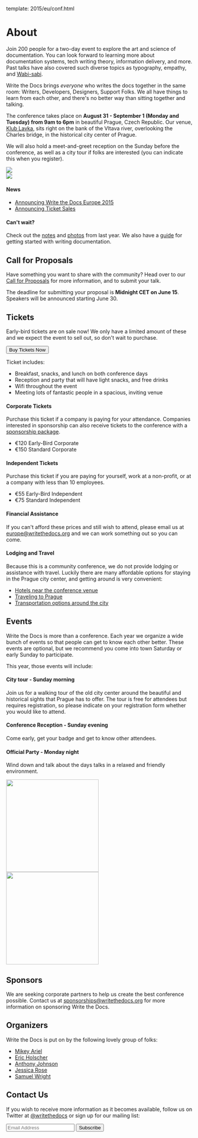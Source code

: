 template: 2015/eu/conf.html

# About

Join 200 people for a two-day event to explore the art and science of
documentation. You can look forward to learning more about
documentation systems, tech writing theory, information delivery, and
more. Past talks have also covered such diverse topics as typography,
empathy, and [Wabi-sabi][wabisabi].

Write the Docs brings *everyone* who writes the docs together in the same room:
Writers, Developers, Designers, Support Folks.
We all have things to learn from each other, and there's no better way than 
sitting together and talking.

The conference takes place on **August 31 - September 1 (Monday and Tuesday) from
9am to 6pm** in beautiful Prague, Czech Republic. Our venue, [Klub Lavka][klub-lavka],
sits right on the bank of the Vltava river, overlooking the Charles bridge, in the
historical city center of Prague.

We will also hold a meet-and-greet reception on the Sunday before the conference,
as well as a city tour if folks are interested (you can indicate this when you register).

<div class="row row-images">
  <div class="col-md-6 col-sm-6 col-sm-offset-0 col-xs-8 col-xs-offset-2">
    <a href="/conf/eu/2015/pics/venue_inside.jpg">
      <img src="/conf/eu/2015/pics/venue_inside.jpg" />
    </a>
  </div>
  <div class="col-md-6 col-sm-6 col-sm-offset-0 col-xs-8 col-xs-offset-2">
    <a href="/conf/eu/2015/pics/venue_outside_day.jpg">
      <img src="/conf/eu/2015/pics/venue_outside_day.jpg" />
    </a>
  </div>
</div>

#### News

* [Announcing Write the Docs Europe 2015](/conf/eu/2015/news/announcing-eu-2015)
* [Announcing Ticket Sales](/news/announcing-eu-tickets)

<!---
* [Announcing Keynotes, Initial Sponsors, and a Reminder](/news/announcing-keynotes-sponsors-reminder)
* [Announcing Presentations and Speakers](/news/announcing-presentations)
-->

#### Can't wait?

Check out the [notes](http://andrewspittle.com/tag/write-the-docs/) and [photos](https://www.flickr.com/photos/writethedocs/sets/72157643390179734/) 
from last year. 
We also have a [guide](http://docs.writethedocs.org/) for getting started with writing documentation.


<a name="cfp"></a>

## Call for Proposals

Have something you want to share with the community?  Head over to our
[Call for Proposals](/conf/eu/2015/cfp) for more information, and to submit your
talk.

The deadline for submitting your proposal is **Midnight CET on June 15**.
Speakers will be announced starting June 30.


<a name="tickets"></a>

## Tickets

Early-bird tickets are on sale now! We only have a limited amount of these
and we expect the event to sell out, so don't wait to purchase.

<form method="GET" action="https://ti.to/writethedocs/write-the-docs-eu-2015">
  <button name="_" id="button-tito-writethedocs-write-the-docs-eu-2015-1">Buy Tickets Now</button>
</form>


Ticket includes:

* Breakfast, snacks, and lunch on both conference days
* Reception and party that will have light snacks, and free drinks
* Wifi throughout the event
* Meeting lots of fantastic people in a spacious, inviting venue

#### Corporate Tickets

Purchase this ticket if a company is paying for your attendance.
Companies interested in sponsorship can also receive tickets to the
conference with a [sponsorship package](#sponsors).

* €120 Early-Bird Corporate
* €150 Standard Corporate

#### Independent Tickets

Purchase this ticket if you are paying for yourself, work at a
non-profit, or at a company with less than 10 employees.

* €55 Early-Bird Independent
* €75 Standard Independent

#### Financial Assistance

If you can't afford these prices and still wish to attend, please email
us at [europe@writethedocs.org][europe-email] and we can work something out so you can come.

#### Lodging and Travel

Because this is a community conference, we do not provide lodging
or assistance with travel. Luckily there are many affordable options 
for staying in the Prague city center, and getting around is very convenient:

* [Hotels near the conference venue](/conf/eu/2015/visiting/#where-to-stay)
* [Traveling to Prague](/conf/eu/2015/visiting/#traveling-to-prague)
* [Transportation options around the city](/conf/eu/2015/visiting/#how-to-get-around)


<a name="events"></a>

## Events

Write the Docs is more than a conference. Each year we organize a wide
bunch of events so that people can get to know each other better. 
These events are optional, but we recommend you come into town Saturday
or early Sunday to participate.

This year, those events will include:

#### City tour - Sunday morning

Join us for a walking tour of the old city center around the beautiful and historical
sights that Prague has to offer. The tour is free for attendees but requires registration,
so please indicate on your registration form whether you would like to attend.

#### Conference Reception - Sunday evening

Come early, get your badge and get to know other attendees.

#### Official Party - Monday night

Wind down and talk about the days talks in a relaxed and friendly environment.

<div class="row row-images">
  <div class="col-md-6 col-sm-6 col-sm-offset-0 col-xs-8 col-xs-offset-2">
    <a href="/conf/eu/2015/pics/charles_bridge.jpg">
      <img style="height: 250px;" src="/conf/eu/2015/pics/charles_bridge.jpg" />
    </a>
  </div>
  <div class="col-md-6 col-sm-6 col-sm-offset-0 col-xs-8 col-xs-offset-2">
    <a href="/conf/eu/2015/pics/venue_outside_night.jpg">
      <img style="height: 250px;" src="/conf/eu/2015/pics/venue_outside_night.jpg" />
    </a>
  </div>
</div>


<a name="sponsors"></a>

## Sponsors

We are seeking corporate partners to help us create the best conference
possible. Contact us at [sponsorships@writethedocs.org][sponsorships]
for more information on sponsoring Write the Docs.

<!---
This year's conference is graciously brought to you by the following companies:

<div class="row row-sponsors">
  <div class="col-md-8 col-md-offset-2 col-sm-8 col-sm-offset-2">
    <a href="https://wordpress.com"><img src="/img/2015/sponsors/wordpress.png" width=400/></a>
  </div>
  <div class="col-md-6 col-sm-6">
    <a href="https://basecamp.com"><img src="/img/2015/sponsors/basecamp.png" width=200/></a>
  </div>
  <div class="col-md-6 col-sm-6">
    <a href="https://github.com"><img src="/img/2015/sponsors/github.png" width=200/></a>
  </div>
  <div class="col-md-6 col-sm-6">
    <a href="https://rackspace.com"><img src="/img/2015/sponsors/rackspace.png" width=200/></a>
  </div>
  <div class="col-md-6 col-sm-6">
    <a href="https://salesforce.com"><img src="/img/2015/sponsors/salesforce.png" width=200/></a>
  </div>
</div>
-->

## Organizers

Write the Docs is put on by the following lovely group of folks:

* [Mikey Ariel](https://twitter.com/thatdocslady)
* [Eric Holscher](https://twitter.com/ericholscher)
* [Anthony Johnson](https://twitter.com/agjhnsn)
* [Jessica Rose](https://twitter.com/jesslynnrose)
* [Samuel Wright](https://twitter.com/plaindocs)

## Contact Us

If you wish to receive more information as it becomes available, follow
us on Twitter at [@writethedocs][twitter] or sign up for our mailing
list:

<div id="mc_embed_signup">
  <form action="http://writethedocs.us6.list-manage.com/subscribe/post?u=94377ea46d8b176a11a325d03&amp;id=232251933d" method="post" id="mc-embedded-subscribe-form" name="mc-embedded-subscribe-form" class="validate" target="_blank" novalidate="">
    <div class="mc-field-group input-append">
      <input type="email" placeholder="Email Address" value="" name="EMAIL" class="required email" id="mce-EMAIL">
      <input type="submit" value="Subscribe" name="subscribe" id="mc-embedded-subscribe" class="btn">
    </div>
    <div id="mce-responses" class="clear">
      <div class="response" id="mce-error-response" style="display:none"></div>
      <div class="response" id="mce-success-response" style="display:none"></div>
    </div>
  </form>
</div>

[klub-lavka]: http://www.lavka.cz/en/s
[wabisabi]: http://en.wikipedia.org/wiki/Wabi-sabi
[twitter]: https://twitter.com/writethedocs
[mailing-list]: http://eepurl.com/I37rP
[sponsorships]: mailto:sponsorships@writethedocs.org
[europe-email]: mailto:europe@writethedocs.org

